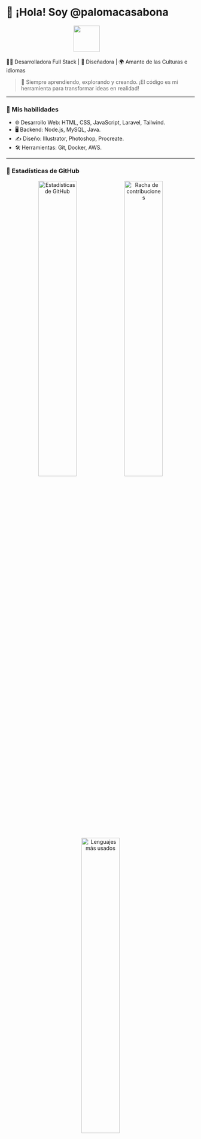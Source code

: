 # 🌟 ¡Hola! Soy @palomacasabona 

<div align="center">  
  <img src="https://media.giphy.com/media/hvRJCLFzcasrR4ia7z/giphy.gif" width="70"/> <!-- GIF de la manita -->
  <img ser="https://github.com/palomacasabona/palomacasabona/raw/peach-goma.gif" width="70"7> <!--gatitto coding -->
</div>

🧑‍💻 Desarrolladora Full Stack | 🎨 Diseñadora | 🌍 Amante de las Culturas e idiomas

> 🌠 Siempre aprendiendo, explorando y creando. ¡El código es mi herramienta para transformar ideas en realidad!

---

### 🚀 Mis habilidades
- 🌐 Desarrollo Web: HTML, CSS, JavaScript, Laravel, Tailwind. 
- 🖥️ Backend: Node.js, MySQL, Java.
- ✍️ Diseño: Illustrator, Photoshop, Procreate. 
- 🛠️ Herramientas: Git, Docker, AWS.

---

### 🌈 Estadísticas de GitHub

<div align="center">
  <img src="https://github-readme-stats.vercel.app/api?username=palomacasabona&show_icons=true&theme=radical" alt="Estadísticas de GitHub" width="45%">
  <img src="https://github-readme-streak-stats.herokuapp.com/?user=palomacasabona&theme=radical" alt="Racha de contribuciones" width="45%">
  <br/>
  <img src="https://github-readme-stats.vercel.app/api/top-langs/?username=palomacasabona&layout=compact&theme=radical" alt="Lenguajes más usados" width="45%">
</div>

---

### 🌍 Cosas que me inspiran:
- 🧡 **La creatividad y los Moomins**
- 🌙 **La riqueza de las culturas**
- 🎨 **La belleza del arte en todas sus formas**
- 🤫 **El silencio como motor de reflexión y creatividad**
- 💻 **Resolver problemas a través del código**


---

### 🏆 Trofeos en GitHub
<div align="center">
  [![GitHub Trophies](https://github-profile-trophy.vercel.app/?username=palomacasabona&theme=radical)](https://github.com/ryo-ma/github-profile-trophy)
</div>

---

### 🌆 Mi GitHub Skyline
[🌆 Ver mi skyline en 3D](https://skyline.github.com/palomacasabona/2023)

---


### 🔗 Encuéntrame en:
[![LinkedIn](https://img.shields.io/badge/LinkedIn-%230077B5.svg?style=for-the-badge&logo=linkedin&logoColor=white)](https://linkedin.com/in/palomacasabona/)
